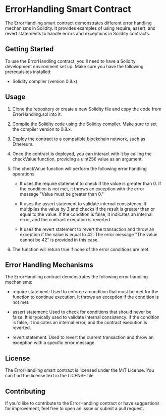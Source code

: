 
# **ErrorHandling Smart Contract**
The ErrorHandling smart contract demonstrates different error handling mechanisms in Solidity. It provides examples of using require, assert, and revert statements to handle errors and exceptions in Solidity contracts.

## Getting Started
To use the ErrorHandling contract, you'll need to have a Solidity development environment set up. Make sure you have the following prerequisites installed:
* Solidity compiler (version 0.8.x)
## Usage
1. Clone the repository or create a new Solidity file and copy the code from ErrorHandling.sol into it.

2. Compile the Solidity code using the Solidity compiler. Make sure to set the compiler version to 0.8.x.

3. Deploy the contract to a compatible blockchain network, such as Ethereum.

4. Once the contract is deployed, you can interact with it by calling the checkValue function, providing a uint256 value as an argument.

5. The checkValue function will perform the following error handling operations:

    * It uses the require statement to check if the value is greater than 0. If the condition is not met, it throws an exception with the error message "Value must be greater than 0."

    * It uses the assert statement to validate internal consistency. It multiplies the value by 2 and checks if the result is greater than or equal to the value. If the condition is false, it indicates an internal error, and the contract execution is reverted.

    * It uses the revert statement to revert the transaction and throw an exception if the value is equal to 42. The error message "The value cannot be 42" is provided in this case.

6. The function will return true if none of the error conditions are met.

## Error Handling Mechanisms
The ErrorHandling contract demonstrates the following error handling mechanisms:

* require statement: Used to enforce a condition that must be met for the function to continue execution. It throws an exception if the condition is not met.

* assert statement: Used to check for conditions that should never be false. It is typically used to validate internal consistency. If the condition is false, it indicates an internal error, and the contract execution is reverted.

* revert statement: Used to revert the current transaction and throw an exception with a specific error message.

## License
The ErrorHandling smart contract is licensed under the MIT License. You can find the license text in the LICENSE file.

## Contributing
If you'd like to contribute to the ErrorHandling contract or have suggestions for improvement, feel free to open an issue or submit a pull request.

